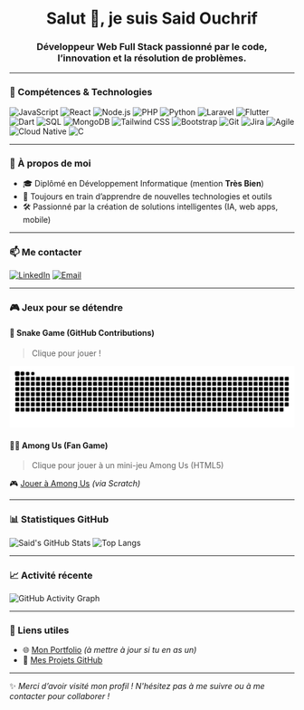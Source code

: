 <h1 align="center">Salut 👋, je suis Said Ouchrif</h1>
<h3 align="center">Développeur Web Full Stack passionné par le code, l’innovation et la résolution de problèmes.</h3>

---

### 🧰 Compétences & Technologies

![JavaScript](https://img.shields.io/badge/-JavaScript-F7DF1E?style=flat&logo=javascript&logoColor=black)
![React](https://img.shields.io/badge/-React-61DAFB?style=flat&logo=react&logoColor=black)
![Node.js](https://img.shields.io/badge/-Node.js-339933?style=flat&logo=node.js&logoColor=white)
![PHP](https://img.shields.io/badge/-PHP-777BB4?style=flat&logo=php&logoColor=white)
![Python](https://img.shields.io/badge/-Python-3776AB?style=flat&logo=python&logoColor=white)
![Laravel](https://img.shields.io/badge/-Laravel-FF2D20?style=flat&logo=laravel&logoColor=white)
![Flutter](https://img.shields.io/badge/-Flutter-02569B?style=flat&logo=flutter&logoColor=white)
![Dart](https://img.shields.io/badge/-Dart-0175C2?style=flat&logo=dart&logoColor=white)
![SQL](https://img.shields.io/badge/-SQL-4479A1?style=flat&logo=postgresql&logoColor=white)
![MongoDB](https://img.shields.io/badge/-MongoDB-47A248?style=flat&logo=mongodb&logoColor=white)
![Tailwind CSS](https://img.shields.io/badge/-Tailwind-38B2AC?style=flat&logo=tailwind-css&logoColor=white)
![Bootstrap](https://img.shields.io/badge/-Bootstrap-7952B3?style=flat&logo=bootstrap&logoColor=white)
![Git](https://img.shields.io/badge/-Git-F05032?style=flat&logo=git&logoColor=white)
![Jira](https://img.shields.io/badge/-Jira-0052CC?style=flat&logo=jira&logoColor=white)
![Agile](https://img.shields.io/badge/-Agile-DD0031?style=flat&logo=agile&logoColor=white)
![Cloud Native](https://img.shields.io/badge/-Cloud_Native-3C3C3C?style=flat&logo=cloudflare&logoColor=white)
![C](https://img.shields.io/badge/-C-00599C?style=flat&logo=c&logoColor=white)

---

### 🚀 À propos de moi

- 🎓 Diplômé en Développement Informatique (mention **Très Bien**)
- 🧠 Toujours en train d’apprendre de nouvelles technologies et outils
- 🛠️ Passionné par la création de solutions intelligentes (IA, web apps, mobile)

---

### 📫 Me contacter

[![LinkedIn](https://img.shields.io/badge/-LinkedIn-0A66C2?style=for-the-badge&logo=linkedin&logoColor=white)](https://www.linkedin.com/in/said-ouchrif-990947194/)
[![Email](https://img.shields.io/badge/-Email-EA4335?style=for-the-badge&logo=gmail&logoColor=white)](mailto:saidouchrif16@gmail.com?subject=Contact%20depuis%20GitHub&body=Bonjour%20Said%2C%0AJe%20souhaite%20vous%20contacter%20concernant...)

---

### 🎮 Jeux pour se détendre

#### 🐍 Snake Game (GitHub Contributions)
> Clique pour jouer !

[![Snake Game](https://github.com/Platane/snk/raw/output/github-contribution-grid-snake.svg)](https://github.com/Platane/snk)

#### 👨‍🚀 Among Us (Fan Game)
> Clique pour jouer à un mini-jeu Among Us (HTML5)

🎮 [Jouer à Among Us](https://scratch.mit.edu/projects/475535107/) *(via Scratch)*

---

### 📊 Statistiques GitHub

![Said's GitHub Stats](https://github-readme-stats.vercel.app/api?username=Saidouchrif&show_icons=true&theme=tokyonight)
![Top Langs](https://github-readme-stats.vercel.app/api/top-langs/?username=Saidouchrif&layout=compact&theme=tokyonight)

---

### 📈 Activité récente

![GitHub Activity Graph](https://github-readme-activity-graph.vercel.app/graph?username=Saidouchrif&theme=github-compact)

---

### 🔗 Liens utiles

- 🌐 [Mon Portfolio](https://tonportfolio.com) *(à mettre à jour si tu en as un)*
- 📁 [Mes Projets GitHub](https://github.com/Saidouchrif?tab=repositories)

---

✨ _Merci d’avoir visité mon profil ! N'hésitez pas à me suivre ou à me contacter pour collaborer !_
